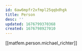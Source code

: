 ```yaml
---
id: 6aw6mpfr2xfmpl25qqbdhgk
title: Person
desc: ''
updated: 1676799370368
created: 1676798927010
---
```

[[matfem.person.michael_richter]]
